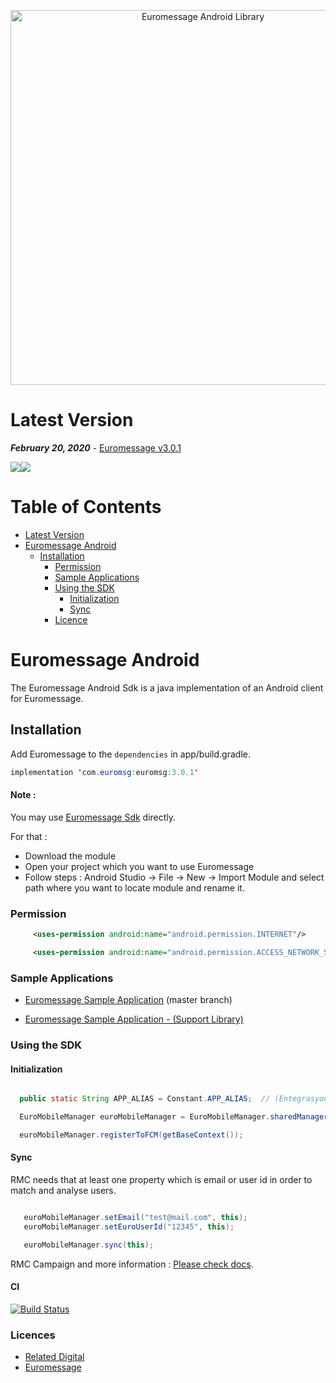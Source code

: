 
<p align="center">
  <a target="_blank" rel="noopener noreferrer" href="https://github.com/relateddigital/euromessage-android"><img src="https://github.com/relateddigital/euromessage-android/blob/heads/feature/carousel_implementation/app/euromessage.png" alt="Euromessage Android Library" width="600" style="max-width:100%;"></a>
</p>


# Latest Version 

***February 20, 2020*** - [Euromessage v3.0.1](https://github.com/relateddigital/euromessage-android/releases/tag/3.0.1) 

<a href='https://bintray.com/visilabs/euromessage/euromessage?source=watch' alt='Get automatic notifications about new "euromessage" versions'><img src='https://www.bintray.com/docs/images/bintray_badge_color.png'></a><a href='https://bintray.com/visilabs/euromessage/euromessage?source=watch' alt='Get automatic notifications about new "euromessage" versions'><img src='https://www.bintray.com/docs/images/bintray_badge_color.png'></a>

# Table of Contents

- [Latest Version](#latest-version)
- [Euromessage Android](#euromessage-android)
  * [Installation](#installation)
    + [Permission](#permission)
    + [Sample Applications](#sample-applications)
    + [Using the SDK](#using-the-sdk)
      - [Initialization](#initialization)
      - [Sync](#sync)
    + [Licence](#licence)


# Euromessage Android

The Euromessage Android Sdk is a java implementation of an Android client for Euromessage.

## Installation

Add Euromessage to the ```dependencies``` in app/build.gradle.

```java
implementation 'com.euromsg:euromsg:3.0.1' 
```
 
#### Note : 

You may use [Euromessage Sdk](https://github.com/relateddigital/euromessage-android/tree/master/euromsg) directly.
  
  For that :
- Download the module
- Open your project which you want to use Euromessage
- Follow steps : Android Studio -> File -> New -> Import Module and select path where you want to locate module and rename it.


### Permission
```xml
     <uses-permission android:name="android.permission.INTERNET"/>

     <uses-permission android:name="android.permission.ACCESS_NETWORK_STATE" /> 
 ```    
    
### Sample Applications 

- [Euromessage Sample Application](https://github.com/relateddigital/euromessage-android/releases/tag/3.0.1) 
 (master branch)

- [Euromessage Sample Application - (Support Library) ](https://github.com/relateddigital/euromessage-android/tree/euromessage-support)

### Using the SDK
 
 #### Initialization
```java

  public static String APP_ALIAS = Constant.APP_ALIAS;  // (EntegrasyonID) e.g.: "euromessage-android"

  EuroMobileManager euroMobileManager = EuroMobileManager.sharedManager(APP_ALIAS, this);

  euroMobileManager.registerToFCM(getBaseContext()); 
   ```
  
 #### Sync
 
 RMC needs that at least one property which is email or user id in order to match and analyse users.
 
 ```java
 
    euroMobileManager.setEmail("test@mail.com", this);
    euroMobileManager.setEuroUserId("12345", this);

    euroMobileManager.sync(this);
```
    
RMC Campaign and more information :  [Please check docs](https://docs.relateddigital.com/display/KB/Android+SDK). 

#### CI 


[![Build Status](https://travis-ci.com/relateddigital/euromessage-android.svg?branch=master)](https://travis-ci.com/relateddigital/euromessage-android)

### Licences


 - [Related Digital ](https://www.relateddigital.com/)
 - [Euromessage](https://www.euromsg.com/)
